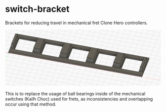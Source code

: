 # switch-bracket
 Brackets for reducing travel in mechanical fret Clone Hero controllers.

![alt-text](https://github.com/Pixelholic/switch-bracket/blob/789ed46a959d47f79ee0574eb5ee1d4b09af41cc/Images/2022-07-29%2001_03_40-Fusion360.png)

This is to replace the usage of ball bearings inside of the mechanical switches (Kailh Choc) used for frets, as inconsistencies and overtapping occur using that method.
